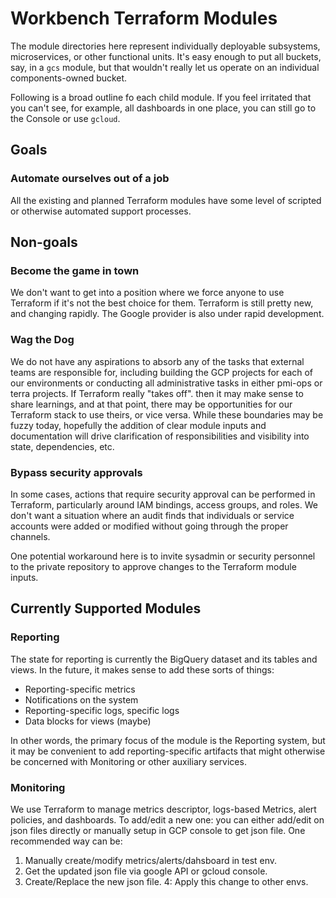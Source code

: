 # Workbench Terraform Modules
The module directories here represent individually deployable subsystems, 
microservices, or other functional units. It's easy enough to put all buckets, say,
in a `gcs` module, but that wouldn't really let us operate on an individual components-owned bucket.

Following is a broad outline fo each child module. If you feel irritated that you can't see, for example,
all dashboards in one place, you can still go to the Console or use `gcloud`.
## Goals
### Automate ourselves out of a job
All the existing and planned Terraform modules have some level of scripted or otherwise automated
support processes.
## Non-goals
### Become the game in town
We don't want to get into a position where we force anyone to use Terraform if it's not the best
choice for them. Terraform is still pretty new, and changing rapidly. The Google provider is also
under rapid development.  
### Wag the Dog
We do not have any aspirations to absorb any of the tasks that external teams are responsible for,
including building the GCP projects for each of our environments or conducting all administrative
tasks in either pmi-ops or terra projects. If Terraform really "takes off". then it may make sense to
share learnings, and at that point, there may be opportunities for our Terraform stack to use theirs,
or vice versa. While these boundaries may be fuzzy today, hopefully the addition of clear module
inputs and documentation will drive clarification of responsibilities and visibility into state,
dependencies, etc.
### Bypass security approvals
In some cases, actions that require security approval can be performed in Terraform, particularly
around IAM bindings, access groups, and roles. We don't want a situation where an audit finds that
individuals or service accounts were added or modified without going through the proper channels.

One potential workaround here is to invite sysadmin or security personnel to the private repository
to approve changes to the Terraform module inputs.

## Currently Supported Modules

### Reporting
The state for reporting is currently the BigQuery dataset and its tables and views. In the future,
it makes sense to add these sorts of things:
* Reporting-specific metrics
* Notifications on the system
* Reporting-specific logs, specific logs
* Data blocks for views (maybe)

In other words, the primary focus of the module is the Reporting system, but it may be convenient to
add reporting-specific artifacts that might otherwise be concerned with Monitoring or other auxiliary
services.

### Monitoring
We use Terraform to manage metrics descriptor, logs-based Metrics, alert policies, and dashboards. 
To add/edit a new one: you can either add/edit on json files directly or manually setup in GCP console to get json file.
One recommended way can be:
1. Manually create/modify metrics/alerts/dahsboard in test env. 
2. Get the updated json file via google API or gcloud console.
3. Create/Replace the new json file.
4: Apply this change to other envs.
